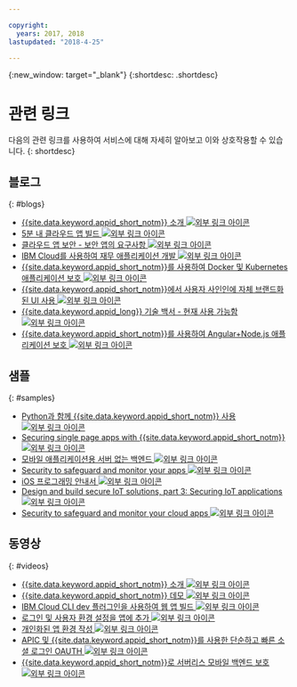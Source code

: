 ```yaml
---

copyright:
  years: 2017, 2018
lastupdated: "2018-4-25"

---
```


{:new_window: target="_blank"}
{:shortdesc: .shortdesc}


# 관련 링크

다음의 관련 링크를 사용하여 서비스에 대해 자세히 알아보고 이와 상호작용할 수 있습니다.
{: shortdesc}


## 블로그
{: #blogs}

* <a href="https://www.ibm.com/blogs/bluemix/2017/03/introducing-ibm-bluemix-app-id-authentication-profiles-service-app-developers/" target="_blank">{{site.data.keyword.appid_short_notm}} 소개 <img src="../../icons/launch-glyph.svg" alt="외부 링크 아이콘"></a>
* <a href="https://www.ibm.com/blogs/bluemix/2017/10/build-cloud-apps-5-minutes/" target="_blank">5분 내 클라우드 앱 빌드 <img src="../../icons/launch-glyph.svg" alt="외부 링크 아이콘"></a>
* <a href="https://www.ibm.com/blogs/bluemix/2017/08/cloud-app-security-makes-secure-app/" target="_blank">클라우드 앱 보안 - 보안 앱의 요구사항 <img src="../../icons/launch-glyph.svg" alt="외부 링크 아이콘"></a>
* <a href="https://www.ibm.com/blogs/bluemix/2017/08/developing-finance-application-using-ibm-cloud/" target="_blank">IBM Cloud를 사용하여 재무 애플리케이션 개발 <img src="../../icons/launch-glyph.svg" alt="외부 링크 아이콘"></a>
* <a href="https://www.ibm.com/blogs/bluemix/2018/02/using-app-id-secure-docker-kubernetes-applications/" target="_blank">{{site.data.keyword.appid_short_notm}}를 사용하여 Docker 및 Kubernetes 애플리케이션 보호 <img src="../../icons/launch-glyph.svg" alt="외부 링크 아이콘"></a>
* <a href="https://www.ibm.com/blogs/bluemix/2018/01/use-branded-ui-user-sign-app-id/" target="_blank">{{site.data.keyword.appid_short_notm}}에서 사용자 사인인에 자체 브랜드화된 UI 사용 <img src="../../icons/launch-glyph.svg" alt="외부 링크 아이콘"></a>
* <a href="https://www.ibm.com/blogs/bluemix/2018/04/ibm-cloud-app-id-technical-white-paper-now-available/" target="_blank">{{site.data.keyword.appid_long}} 기술 백서 - 현재 사용 가능함 <img src="../../icons/launch-glyph.svg" alt="외부 링크 아이콘"></a>
* <a href="https://www.ibm.com/blogs/bluemix/2018/04/securing-angularnode-js-applications-using-app-id/" target="_blank">{{site.data.keyword.appid_short_notm}}를 사용하여 Angular+Node.js 애플리케이션 보호 <img src="../../icons/launch-glyph.svg" alt="외부 링크 아이콘"></a>


## 샘플
{: #samples}

* <a href="https://github.com/mnsn/appid-python-flask-example" target="_blank">Python과 함께 {{site.data.keyword.appid_short_notm}} 사용 <img src="../../icons/launch-glyph.svg" alt="외부 링크 아이콘"></a>
* <a href="https://www.ibm.com/blogs/bluemix/2017/09/securing-single-page-apps-app-id-service/" target="_blank">Securing single page apps with {{site.data.keyword.appid_short_notm}} <img src="../../icons/launch-glyph.svg" alt="외부 링크 아이콘"></a>
* <a href="https://console.bluemix.net/docs/tutorials/serverless-mobile-backend.html#mobile-application-with-a-serverless-backend" target="_blank">모바일 애플리케이션용 서버 없는 백엔드 <img src="../../icons/launch-glyph.svg" alt="외부 링크 아이콘"></a>
* <a href="https://www.ibm.com/cloud/garage/content/architecture/securityArchitecture/security-for-application" target="_blank">Security to safeguard and monitor your apps <img src="../../icons/launch-glyph.svg" alt="외부 링크 아이콘"></a>
* <a href="https://console.bluemix.net/docs/swift/index.html#overview" target="_blank">iOS 프로그래밍 안내서 <img src="../../icons/launch-glyph.svg" alt="외부 링크 아이콘"></a>
* <a href="https://www.ibm.com/developerworks/security/library/iot-trs-secure-iot-solutions3/index.html" target="_blank">Design and build secure IoT solutions, part 3: Securing IoT applications <img src="../../icons/launch-glyph.svg" alt="외부 링크 아이콘"></a>
* <a href="https://www.ibm.com/cloud/garage/architectures/securityArchitecture/security-for-application" target="_blank">Security to safeguard and monitor your cloud apps <img src="../../icons/launch-glyph.svg" alt="외부 링크 아이콘"></a>



## 동영상
{: #videos}

* <a href="https://www.youtube.com/watch?v=cTn7l_J3tPg" target="_blank">{{site.data.keyword.appid_short_notm}} 소개 <img src="../../icons/launch-glyph.svg" alt="외부 링크 아이콘"></a>
* <a href="https://www.youtube.com/watch?v=HYomAFlNxqw" target="_blank">{{site.data.keyword.appid_short_notm}} 데모 <img src="../../icons/launch-glyph.svg" alt="외부 링크 아이콘"></a>
* <a href="https://www.youtube.com/watch?v=JrnwFXclKcI" target="_blank">IBM Cloud CLI dev 플러그인을 사용하여 웹 앱 빌드 <img src="../../icons/launch-glyph.svg" alt="외부 링크 아이콘"></a>
* <a href="https://www.youtube.com/watch?v=Glb412s4X3Q" target="_blank">로그인 및 사용자 환경 설정을 앱에 추가 <img src="../../icons/launch-glyph.svg" alt="외부 링크 아이콘"></a>
* <a href="https://www.youtube.com/watch?v=VVWw5AjYg48" target="_blank">개인화된 앱 환경 작성 <img src="../../icons/launch-glyph.svg" alt="외부 링크 아이콘"></a>
* <a href="https://www.youtube.com/watch?v=Fa9YD2NGZiE" target="_blank">APIC 및 {{site.data.keyword.appid_short_notm}}를 사용한 단순하고 빠른 소셜 로그인 OAUTH <img src="../../icons/launch-glyph.svg" alt="외부 링크 아이콘"></a>
* <a href="https://youtu.be/aGcfqBGevxM" target="_blank">{{site.data.keyword.appid_short_notm}}로 서버리스 모바일 백엔드 보호 <img src="../../icons/launch-glyph.svg" alt="외부 링크 아이콘"></a>

